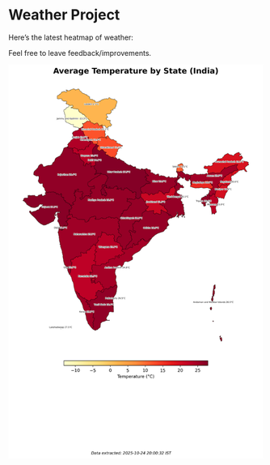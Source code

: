 # Weather Project

Here’s the latest heatmap of weather:

Feel free to leave feedback/improvements.

![India Heatmap](docs/assets/india_heatmap.png?v=FB8D8A)
